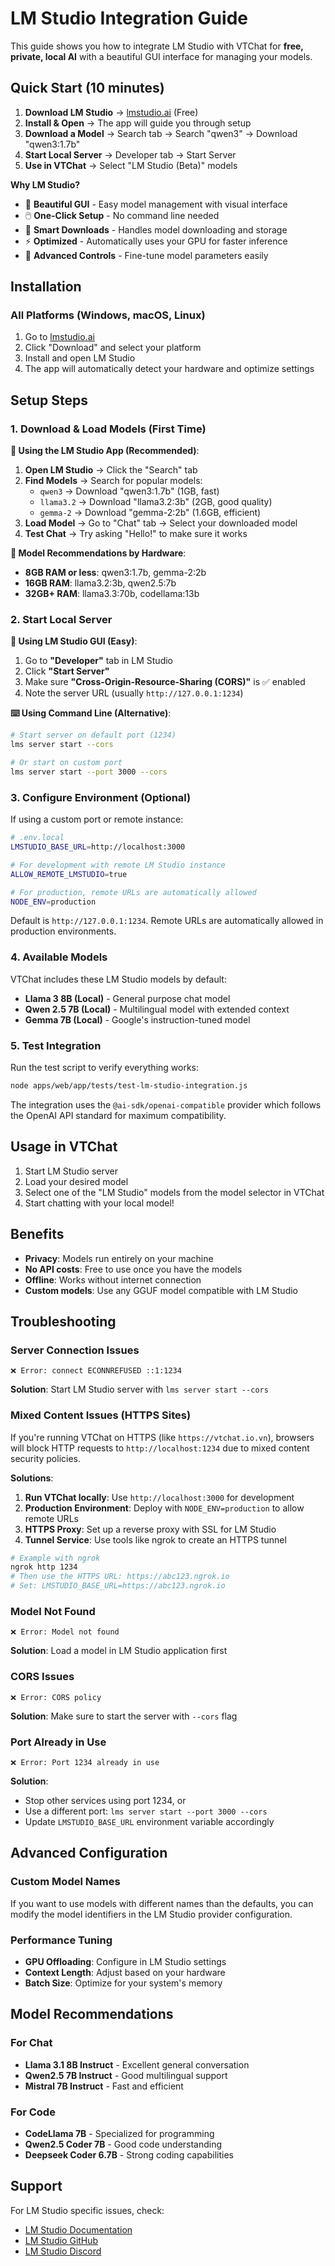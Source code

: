 # LM Studio Integration Guide

This guide shows you how to integrate LM Studio with VTChat for **free, private, local AI** with a beautiful GUI interface for managing your models.

## Quick Start (10 minutes)

1. **Download LM Studio** → [lmstudio.ai](https://lmstudio.ai) (Free)
2. **Install & Open** → The app will guide you through setup
3. **Download a Model** → Search tab → Search "qwen3" → Download "qwen3:1.7b"
4. **Start Local Server** → Developer tab → Start Server
5. **Use in VTChat** → Select "LM Studio (Beta)" models

**Why LM Studio?**

- 🎨 **Beautiful GUI** - Easy model management with visual interface
- 🖱️ **One-Click Setup** - No command line needed
- 💾 **Smart Downloads** - Handles model downloading and storage
- ⚡ **Optimized** - Automatically uses your GPU for faster inference
- 🔧 **Advanced Controls** - Fine-tune model parameters easily

## Installation

### All Platforms (Windows, macOS, Linux)

1. Go to [lmstudio.ai](https://lmstudio.ai)
2. Click "Download" and select your platform
3. Install and open LM Studio
4. The app will automatically detect your hardware and optimize settings

## Setup Steps

### 1. Download & Load Models (First Time)

**📱 Using the LM Studio App (Recommended)**:

1. **Open LM Studio** → Click the "Search" tab
2. **Find Models** → Search for popular models:
   - `qwen3` → Download "qwen3:1.7b" (1GB, fast)
   - `llama3.2` → Download "llama3.2:3b" (2GB, good quality)
   - `gemma-2` → Download "gemma-2:2b" (1.6GB, efficient)
3. **Load Model** → Go to "Chat" tab → Select your downloaded model
4. **Test Chat** → Try asking "Hello!" to make sure it works

**🔧 Model Recommendations by Hardware**:

- **8GB RAM or less**: qwen3:1.7b, gemma-2:2b
- **16GB RAM**: llama3.2:3b, qwen2.5:7b
- **32GB+ RAM**: llama3.3:70b, codellama:13b

### 2. Start Local Server

**📡 Using LM Studio GUI (Easy)**:

1. Go to **"Developer"** tab in LM Studio
2. Click **"Start Server"**
3. Make sure **"Cross-Origin-Resource-Sharing (CORS)"** is ✅ enabled
4. Note the server URL (usually `http://127.0.0.1:1234`)

**⌨️ Using Command Line (Alternative)**:

```bash
# Start server on default port (1234)
lms server start --cors

# Or start on custom port
lms server start --port 3000 --cors
```

### 3. Configure Environment (Optional)

If using a custom port or remote instance:

```bash
# .env.local
LMSTUDIO_BASE_URL=http://localhost:3000

# For development with remote LM Studio instance
ALLOW_REMOTE_LMSTUDIO=true

# For production, remote URLs are automatically allowed
NODE_ENV=production
```

Default is `http://127.0.0.1:1234`. Remote URLs are automatically allowed in production environments.

### 4. Available Models

VTChat includes these LM Studio models by default:

- **Llama 3 8B (Local)** - General purpose chat model
- **Qwen 2.5 7B (Local)** - Multilingual model with extended context
- **Gemma 7B (Local)** - Google's instruction-tuned model

### 5. Test Integration

Run the test script to verify everything works:

```bash
node apps/web/app/tests/test-lm-studio-integration.js
```

The integration uses the `@ai-sdk/openai-compatible` provider which follows the OpenAI API standard for maximum compatibility.

## Usage in VTChat

1. Start LM Studio server
2. Load your desired model
3. Select one of the "LM Studio" models from the model selector in VTChat
4. Start chatting with your local model!

## Benefits

- **Privacy**: Models run entirely on your machine
- **No API costs**: Free to use once you have the models
- **Offline**: Works without internet connection
- **Custom models**: Use any GGUF model compatible with LM Studio

## Troubleshooting

### Server Connection Issues

```
❌ Error: connect ECONNREFUSED ::1:1234
```

**Solution**: Start LM Studio server with `lms server start --cors`

### Mixed Content Issues (HTTPS Sites)

If you're running VTChat on HTTPS (like `https://vtchat.io.vn`), browsers will block HTTP requests to `http://localhost:1234` due to mixed content security policies.

**Solutions**:

1. **Run VTChat locally**: Use `http://localhost:3000` for development
2. **Production Environment**: Deploy with `NODE_ENV=production` to allow remote URLs
3. **HTTPS Proxy**: Set up a reverse proxy with SSL for LM Studio
4. **Tunnel Service**: Use tools like ngrok to create an HTTPS tunnel

```bash
# Example with ngrok
ngrok http 1234
# Then use the HTTPS URL: https://abc123.ngrok.io
# Set: LMSTUDIO_BASE_URL=https://abc123.ngrok.io
```

### Model Not Found

```
❌ Error: Model not found
```

**Solution**: Load a model in LM Studio application first

### CORS Issues

```
❌ Error: CORS policy
```

**Solution**: Make sure to start the server with `--cors` flag

### Port Already in Use

```
❌ Error: Port 1234 already in use
```

**Solution**:

- Stop other services using port 1234, or
- Use a different port: `lms server start --port 3000 --cors`
- Update `LMSTUDIO_BASE_URL` environment variable accordingly

## Advanced Configuration

### Custom Model Names

If you want to use models with different names than the defaults, you can modify the model identifiers in the LM Studio provider configuration.

### Performance Tuning

- **GPU Offloading**: Configure in LM Studio settings
- **Context Length**: Adjust based on your hardware
- **Batch Size**: Optimize for your system's memory

## Model Recommendations

### For Chat

- **Llama 3.1 8B Instruct** - Excellent general conversation
- **Qwen2.5 7B Instruct** - Good multilingual support
- **Mistral 7B Instruct** - Fast and efficient

### For Code

- **CodeLlama 7B** - Specialized for programming
- **Qwen2.5 Coder 7B** - Good code understanding
- **Deepseek Coder 6.7B** - Strong coding capabilities

## Support

For LM Studio specific issues, check:

- [LM Studio Documentation](https://lmstudio.ai/docs)
- [LM Studio GitHub](https://github.com/lmstudio-ai)
- [LM Studio Discord](https://discord.gg/lmstudio)
